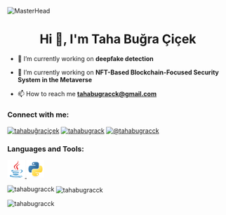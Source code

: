 ![MasterHead](https://c4.wallpaperflare.com/wallpaper/766/754/564/wall-e-pixar-animation-studios-disney-movies-wallpaper-preview.jpg)

<h1 align="center">Hi 👋, I'm Taha Buğra Çiçek</h1>

- 🔭 I’m currently working on **deepfake detection**

- 🔭 I’m currently working on **NFT-Based Blockchain-Focused Security System in the Metaverse**

- 📫 How to reach me **tahabugracck@gmail.com**

<h3 align="left">Connect with me:</h3>
<p align="left">
<a href="https://linkedin.com/in/tahabuğraçiçek" target="blank"><img align="center" src="https://raw.githubusercontent.com/rahuldkjain/github-profile-readme-generator/master/src/images/icons/Social/linked-in-alt.svg" alt="tahabuğraçiçek" height="30" width="40" /></a>
<a href="https://instagram.com/tahabugrack" target="blank"><img align="center" src="https://raw.githubusercontent.com/rahuldkjain/github-profile-readme-generator/master/src/images/icons/Social/instagram.svg" alt="tahabugrack" height="30" width="40" /></a>
<a href="https://medium.com/@tahabugracck" target="blank"><img align="center" src="https://raw.githubusercontent.com/rahuldkjain/github-profile-readme-generator/master/src/images/icons/Social/medium.svg" alt="@tahabugracck" height="30" width="40" /></a>
</p>

<h3 align="left">Languages and Tools:</h3>
<p align="left"> <a href="https://www.java.com" target="_blank" rel="noreferrer"> <img src="https://raw.githubusercontent.com/devicons/devicon/master/icons/java/java-original.svg" alt="java" width="40" height="40"/> </a> <a href="https://www.python.org" target="_blank" rel="noreferrer"> <img src="https://raw.githubusercontent.com/devicons/devicon/master/icons/python/python-original.svg" alt="python" width="40" height="40"/> </a> </p>

<p><img align="left" src="https://github-readme-stats.vercel.app/api/top-langs?username=tahabugracck&show_icons=true&locale=en&layout=compact" alt="tahabugracck" /></p>

<p>&nbsp;<img align="center" src="https://github-readme-stats.vercel.app/api?username=tahabugracck&show_icons=true&locale=en" alt="tahabugracck" /></p>


<p align="left"> <img src="https://komarev.com/ghpvc/?username=tahabugracck&label=Profile%20views&color=0e75b6&style=flat" alt="tahabugracck" /> </p>
